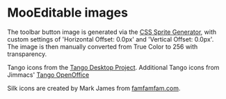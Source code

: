 MooEditable images
==================

The toolbar button image is generated via the [CSS Sprite Generator](http://spritegen.website-performance.org/), with custom settings of 'Horizontal Offset: 0.0px' and 'Vertical Offset: 0.0px'. The image is then manually converted from True Color to 256 with transparency.

Tango icons from the [Tango Desktop Project](http://tango.freedesktop.org/). Additional Tango icons from Jimmacs' [Tango OpenOffice](http://www.gnome-look.org/content/show.php/Tango+OpenOffice?content=54799)

Silk icons are created by Mark James from [famfamfam.com](http://www.famfamfam.com/lab/icons/silk/).